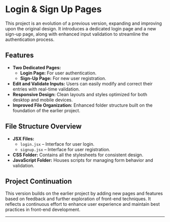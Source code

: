 # Login & Sign Up Pages

This project is an evolution of a previous version, expanding and improving upon the original design. It introduces a dedicated login page and a new sign-up page, along with enhanced input validation to streamline the authentication process.

## Features

- **Two Dedicated Pages:**
  - **Login Page:** For user authentication.
  - **Sign-Up Page:** For new user registration.
- **Edit and Validate Inputs:** Users can easily modify and correct their entries with real-time validation.
- **Responsive Design:** Clean layouts and styles optimized for both desktop and mobile devices.
- **Improved File Organization:** Enhanced folder structure built on the foundation of the earlier project.

## File Structure Overview

- **JSX Files:**
  - `login.jsx` – Interface for user login.
  - `signup.jsx` – Interface for user registration.
- **CSS Folder:** Contains all the stylesheets for consistent design.
- **JavaScript Folder:** Houses scripts for managing form behavior and validation.

## Project Continuation

This version builds on the earlier project by adding new pages and features based on feedback and further exploration of front-end techniques. It reflects a continuous effort to enhance user experience and maintain best practices in front-end development.

---
